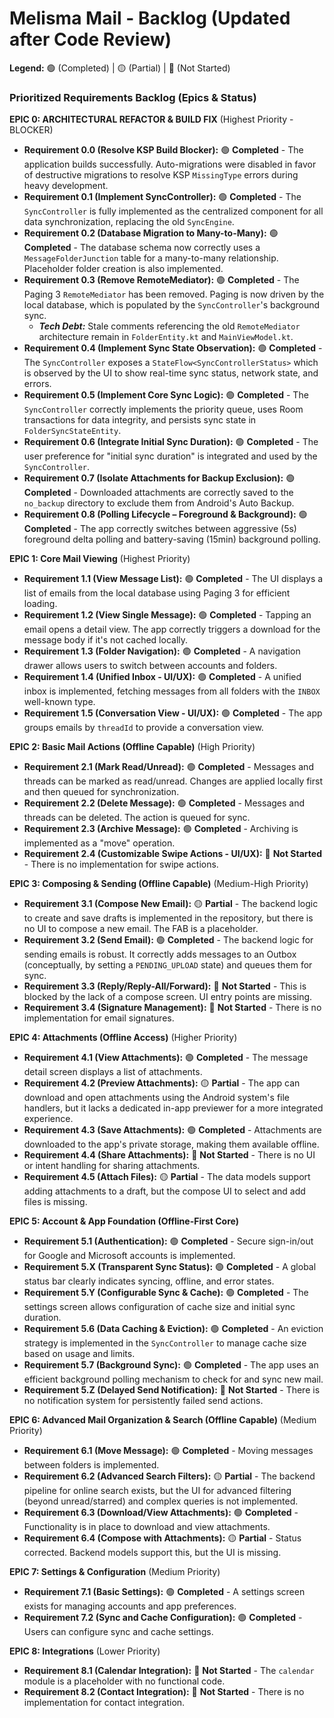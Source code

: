 # **Melisma Mail - Backlog (Updated after Code Review)**

**Legend:** 🟢 (Completed) | 🟡 (Partial) | 🔴 (Not Started)

### **Prioritized Requirements Backlog (Epics & Status)**

**EPIC 0: ARCHITECTURAL REFACTOR & BUILD FIX** (Highest Priority - BLOCKER)

*   **Requirement 0.0 (Resolve KSP Build Blocker):** 🟢 **Completed** - The application builds successfully. Auto-migrations were disabled in favor of destructive migrations to resolve KSP `MissingType` errors during heavy development.
*   **Requirement 0.1 (Implement SyncController):** 🟢 **Completed** - The `SyncController` is fully implemented as the centralized component for all data synchronization, replacing the old `SyncEngine`.
*   **Requirement 0.2 (Database Migration to Many-to-Many):** 🟢 **Completed** - The database schema now correctly uses a `MessageFolderJunction` table for a many-to-many relationship. Placeholder folder creation is also implemented.
*   **Requirement 0.3 (Remove RemoteMediator):** 🟢 **Completed** - The Paging 3 `RemoteMediator` has been removed. Paging is now driven by the local database, which is populated by the `SyncController`'s background sync.
    *   ***Tech Debt:*** Stale comments referencing the old `RemoteMediator` architecture remain in `FolderEntity.kt` and `MainViewModel.kt`.
*   **Requirement 0.4 (Implement Sync State Observation):** 🟢 **Completed** - The `SyncController` exposes a `StateFlow<SyncControllerStatus>` which is observed by the UI to show real-time sync status, network state, and errors.
*   **Requirement 0.5 (Implement Core Sync Logic):** 🟢 **Completed** - The `SyncController` correctly implements the priority queue, uses Room transactions for data integrity, and persists sync state in `FolderSyncStateEntity`.
*   **Requirement 0.6 (Integrate Initial Sync Duration):** 🟢 **Completed** - The user preference for "initial sync duration" is integrated and used by the `SyncController`.
*   **Requirement 0.7 (Isolate Attachments for Backup Exclusion):** 🟢 **Completed** - Downloaded attachments are correctly saved to the `no_backup` directory to exclude them from Android's Auto Backup.
*   **Requirement 0.8 (Polling Lifecycle – Foreground & Background):** 🟢 **Completed** - The app correctly switches between aggressive (5s) foreground delta polling and battery-saving (15min) background polling.

**EPIC 1: Core Mail Viewing** (Highest Priority)

*   **Requirement 1.1 (View Message List):** 🟢 **Completed** - The UI displays a list of emails from the local database using Paging 3 for efficient loading.
*   **Requirement 1.2 (View Single Message):** 🟢 **Completed** - Tapping an email opens a detail view. The app correctly triggers a download for the message body if it's not cached locally.
*   **Requirement 1.3 (Folder Navigation):** 🟢 **Completed** - A navigation drawer allows users to switch between accounts and folders.
*   **Requirement 1.4 (Unified Inbox - UI/UX):** 🟢 **Completed** - A unified inbox is implemented, fetching messages from all folders with the `INBOX` well-known type.
*   **Requirement 1.5 (Conversation View - UI/UX):** 🟢 **Completed** - The app groups emails by `threadId` to provide a conversation view.

**EPIC 2: Basic Mail Actions (Offline Capable)** (High Priority)

*   **Requirement 2.1 (Mark Read/Unread):** 🟢 **Completed** - Messages and threads can be marked as read/unread. Changes are applied locally first and then queued for synchronization.
*   **Requirement 2.2 (Delete Message):** 🟢 **Completed** - Messages and threads can be deleted. The action is queued for sync.
*   **Requirement 2.3 (Archive Message):** 🟢 **Completed** - Archiving is implemented as a "move" operation.
*   **Requirement 2.4 (Customizable Swipe Actions - UI/UX):** 🔴 **Not Started** - There is no implementation for swipe actions.

**EPIC 3: Composing & Sending (Offline Capable)** (Medium-High Priority)

*   **Requirement 3.1 (Compose New Email):** 🟡 **Partial** - The backend logic to create and save drafts is implemented in the repository, but there is no UI to compose a new email. The FAB is a placeholder.
*   **Requirement 3.2 (Send Email):** 🟢 **Completed** - The backend logic for sending emails is robust. It correctly adds messages to an Outbox (conceptually, by setting a `PENDING_UPLOAD` state) and queues them for sync.
*   **Requirement 3.3 (Reply/Reply-All/Forward):** 🔴 **Not Started** - This is blocked by the lack of a compose screen. UI entry points are missing.
*   **Requirement 3.4 (Signature Management):** 🔴 **Not Started** - There is no implementation for email signatures.

**EPIC 4: Attachments (Offline Access)** (Higher Priority)

*   **Requirement 4.1 (View Attachments):** 🟢 **Completed** - The message detail screen displays a list of attachments.
*   **Requirement 4.2 (Preview Attachments):** 🟡 **Partial** - The app can download and open attachments using the Android system's file handlers, but it lacks a dedicated in-app previewer for a more integrated experience.
*   **Requirement 4.3 (Save Attachments):** 🟢 **Completed** - Attachments are downloaded to the app's private storage, making them available offline.
*   **Requirement 4.4 (Share Attachments):** 🔴 **Not Started** - There is no UI or intent handling for sharing attachments.
*   **Requirement 4.5 (Attach Files):** 🟡 **Partial** - The data models support adding attachments to a draft, but the compose UI to select and add files is missing.

**EPIC 5: Account & App Foundation (Offline-First Core)**

*   **Requirement 5.1 (Authentication):** 🟢 **Completed** - Secure sign-in/out for Google and Microsoft accounts is implemented.
*   **Requirement 5.X (Transparent Sync Status):** 🟢 **Completed** - A global status bar clearly indicates syncing, offline, and error states.
*   **Requirement 5.Y (Configurable Sync & Cache):** 🟢 **Completed** - The settings screen allows configuration of cache size and initial sync duration.
*   **Requirement 5.6 (Data Caching & Eviction):** 🟢 **Completed** - An eviction strategy is implemented in the `SyncController` to manage cache size based on usage and limits.
*   **Requirement 5.7 (Background Sync):** 🟢 **Completed** - The app uses an efficient background polling mechanism to check for and sync new mail.
*   **Requirement 5.Z (Delayed Send Notification):** 🔴 **Not Started** - There is no notification system for persistently failed send actions.

**EPIC 6: Advanced Mail Organization & Search (Offline Capable)** (Medium Priority)

*   **Requirement 6.1 (Move Message):** 🟢 **Completed** - Moving messages between folders is implemented.
*   **Requirement 6.2 (Advanced Search Filters):** 🟡 **Partial** - The backend pipeline for online search exists, but the UI for advanced filtering (beyond unread/starred) and complex queries is not implemented.
*   **Requirement 6.3 (Download/View Attachments):** 🟢 **Completed** - Functionality is in place to download and view attachments.
*   **Requirement 6.4 (Compose with Attachments):** 🟡 **Partial** - Status corrected. Backend models support this, but the UI is missing.

**EPIC 7: Settings & Configuration** (Medium Priority)

*   **Requirement 7.1 (Basic Settings):** 🟢 **Completed** - A settings screen exists for managing accounts and app preferences.
*   **Requirement 7.2 (Sync and Cache Configuration):** 🟢 **Completed** - Users can configure sync and cache settings.

**EPIC 8: Integrations** (Lower Priority)

*   **Requirement 8.1 (Calendar Integration):** 🔴 **Not Started** - The `calendar` module is a placeholder with no functional code.
*   **Requirement 8.2 (Contact Integration):** 🔴 **Not Started** - There is no implementation for contact integration.
